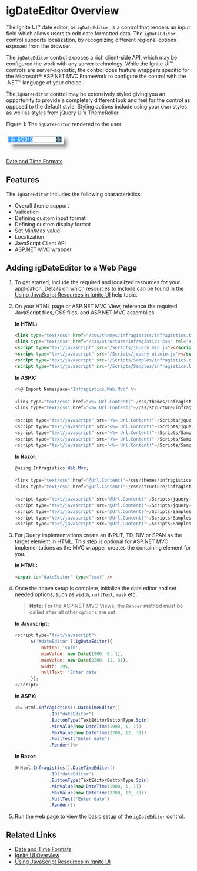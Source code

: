 ﻿<!--
|metadata|
{
    "fileName": "igdateeditor-overview",
    "controlName": "igEditors",
    "tags": ["Editing","Getting Started"]
}
|metadata|
-->

# igDateEditor Overview


The Ignite UI™ date editor, or `igDateEditor`, is a control that renders an input field which allows users to edit date formatted data. The `igDateEditor` control supports localization, by recognizing different regional options exposed from the browser.

The `igDateEditor` control exposes a rich client-side API, which may be configured the work with any server technology. While the Ignite UI™ controls are server-agnostic, the control does feature wrappers specific for the Microsoft® ASP.NET MVC Framework to configure the control with the .NET™ language of your choice.

The `igDateEditor` control may be extensively styled giving you an opportunity to provide a completely different look and feel for the control as opposed to the default style. Styling options include using your own styles as well as styles from jQuery UI’s ThemeRoller.

Figure 1: The `igDateEditor` rendered to the user

![](images/igDateEditor_Overview_Pic1.png)

[Date and Time Formats](%%SamplesUrl%%/editors/date-and-time-formats)

## Features

The `igDateEditor` includes the following characteristics:

-   Overall theme support
-   Validation
-   Defining custom input format
-   Defining custom display format
-   Set Min/Max value
-   Localization
-   JavaScript Client API
-   ASP.NET MVC wrapper

## Adding igDateEditor to a Web Page

1.  To get started, include the required and localized resources for your application. Details on which resources to include can be found in the [Using JavaScript Resources in  Ignite UI](Deployment-Guide-JavaScript-Resources.html) help topic.
2.  On your HTML page or ASP.NET MVC View, reference the required JavaScript files, CSS files, and ASP.NET MVC assemblies.

    **In HTML:**

    ```html
    <link type="text/css" href="/css/themes/infragistics/infragistics.theme.css" rel="stylesheet" />
    <link type="text/css" href="/css/structure/infragistics.css" rel="stylesheet" />
    <script type="text/javascript" src="/Scripts/jquery.min.js"></script>
    <script type="text/javascript" src="/Scripts/jquery-ui.min.js"></script>
    <script type="text/javascript" src="/Scripts/Samples/infragistics.core.js"></script>
	<script type="text/javascript" src="/Scripts/Samples/infragistics.lob.js"></script>
    ```

    **In ASPX:**

    ```csharp
    <%@ Import Namespace="Infragistics.Web.Mvc" %>

    <link type="text/css" href="<%= Url.Content("~/css/themes/infragistics/infragistics.theme.css") %>"rel="stylesheet" />
    <link type="text/css" href="<%= Url.Content("~/css/structure/infragistics.css") %>"rel="stylesheet" />

    <script type="text/javascript" src="<%= Url.Content("~/Scripts/jquery.min.js")%>"></script>
    <script type="text/javascript" src="<%= Url.Content("~/Scripts/jquery-ui.min.js")%>"></script>
    <script type="text/javascript" src="<%= Url.Content("~/Scripts/Samples/infragistics.core.js")%>"></script>
	<script type="text/javascript" src="<%= Url.Content("~/Scripts/Samples/infragistics.lob.js")%>"></script>
    <script type="text/javascript" src="<%= Url.Content("~/Scripts/Samples/modules/i18n/regional/infragistics.ui.regional-en.js")%>"></script>
    ```

    **In Razor:**

    ```csharp
    @using Infragistics.Web.Mvc;

    <link type="text/css" href="@Url.Content("~/css/themes/infragistics/infragistics.theme.css")" rel="stylesheet" />
    <link type="text/css" href="@Url.Content("~/css/structure/infragistics.css")" rel="stylesheet" />

    <script type="text/javascript" src="@Url.Content("~/Scripts/jquery-1.4.4.min.js")"></script>
    <script type="text/javascript" src="@Url.Content("~/Scripts/jquery-ui.min.js")"></script>
    <script type="text/javascript" src="@Url.Content("~/Scripts/Samples/infragistics.core.js")"></script>
	<script type="text/javascript" src="@Url.Content("~/Scripts/Samples/infragistics.lob.js")"></script>
    <script type="text/javascript" src="@Url.Content("~/Scripts/Samples/modules/i18n/regional/infragistics.ui.regional-en.js")"></script>
    ```

3.  For jQuery implementations create an INPUT, TD, DIV or SPAN as the target element in HTML. This step is optional for ASP.NET MVC implementations as the MVC wrapper creates the containing element for you.

    **In HTML:**

    ```html
    <input id="dateEditor" type="text" />
    ```

4. Once the above setup is complete, initialize the date editor and set needed options, such as `width`, `nullText`, `mask` etc.

    > **Note:** For the ASP.NET MVC Views, the `Render` method must be called after all other options are set.

    **In Javascript:**

    ```js
    <script type="text/javascript">
          $('#dateEditor').igDateEditor({
              button: 'spin',
              minValue: new Date(1900, 0, 1),
              maxValue: new Date(2200, 11, 31),
              width: 195,
              nullText: 'Enter date'
          });
    </script>
    ```

    **In ASPX:**

     ```csharp
     <%= Html.Infragistics().DateTimeEditor()
                  .ID("dateEditor")
                  .ButtonType(TextEditorButtonType.Spin)
                  .MinValue(new DateTime(1900, 1, 1))
                  .MaxValue(new DateTime(2200, 12, 31))
                  .NullText("Enter date")
                  .Render()%>
     ```

    **In Razor:**

    ```csharp
    @(Html.Infragistics().DateTimeEditor()
                 .ID("dateEditor")
                 .ButtonType(TextEditorButtonType.Spin)
                 .MinValue(new DateTime(1900, 1, 1))
                 .MaxValue(new DateTime(2200, 12, 31))
                 .NullText("Enter date")
                 .Render())
    ```

5.  Run the web page to view the basic setup of the `igDateEditor` control.

## Related Links

-   [Date and Time Formats](%%SamplesUrl%%/editors/date-and-time-formats) 
-   [Ignite UI Overview](NetAdvantage-for-jQuery-Overview.html)
-   [Using JavaScript Resources in Ignite UI](Deployment-Guide-JavaScript-Resources.html)

 

 


